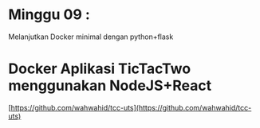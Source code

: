# Minggu 09 : 
Melanjutkan Docker minimal dengan python+flask

# Docker Aplikasi TicTacTwo menggunakan NodeJS+React
[https://github.com/wahwahid/tcc-uts](https://github.com/wahwahid/tcc-uts)